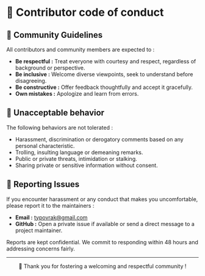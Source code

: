 # 🤝 Contributor code of conduct

## 📏 Community Guidelines

All contributors and community members are expected to :
- **Be respectful :** Treat everyone with courtesy and respect, regardless of background or perspective.
- **Be inclusive :** Welcome diverse viewpoints, seek to understand before disagreeing.
- **Be constructive :** Offer feedback thoughtfully and accept it gracefully.
- **Own mistakes :** Apologize and learn from errors.

## 🚫 Unacceptable behavior

The following behaviors are not tolerated :
- Harassment, discrimination or derogatory comments based on any personal characteristic.
- Trolling, insulting language or demeaning remarks.
- Public or private threats, intimidation or stalking.
- Sharing private or sensitive information without consent.

## 🚨 Reporting Issues

If you encounter harassment or any conduct that makes you uncomfortable, please report it to the maintainers :
- **Email :** [typovrak@gmail.com](mailto:typovrak@gmail.com)  
- **GitHub :** Open a private issue if available or send a direct message to a project maintainer.

Reports are kept confidential. We commit to responding within 48 hours and addressing concerns fairly.

---

<p align="center">💜 Thank you for fostering a welcoming and respectful community !</p>
